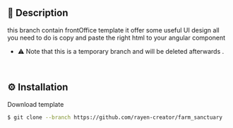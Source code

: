 ## 📜 Description 

this branch contain frontOffice template it offer some useful UI design all you need to do is copy and paste the right html to your angular component <br/>
- ⚠ Note that this is a temporary branch and will be deleted afterwards .
<br/>

  
## ⚙ Installation

 Download template 

```bash
$ git clone --branch https://github.com/rayen-creator/farm_sanctuary
```
